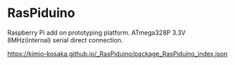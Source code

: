 # RasPiduino

Raspberry Pi add on prototyping platform.
ATmega328P 3.3V 8MHz(internal) serial direct connection.

https://kimio-kosaka.github.io/_RasPiduino/package_RasPiduino_index.json
